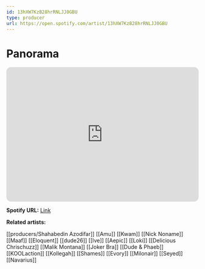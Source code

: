 ```yaml
---
id: 13hXW7KzB28hrRNLJJ0GBU
type: producer
url: https://open.spotify.com/artist/13hXW7KzB28hrRNLJJ0GBU
---
```

# Panorama

<iframe style="border-radius:12px" src="https://open.spotify.com/embed/artist/13hXW7KzB28hrRNLJJ0GBU" width="100%" height="352" frameBorder="0" allowfullscreen="" allow="autoplay; clipboard-write; encrypted-media; fullscreen; picture-in-picture" loading="lazy"></iframe>

**Spotify URL:** [Link](https://open.spotify.com/artist/13hXW7KzB28hrRNLJJ0GBU)

**Related artists:**

[[producers/Shahabedin Azodifar]]
[[Amu]]
[[Kwam]]
[[Nick Noname]]
[[Maaf]]
[[Eloquent]]
[[dude26]]
[[Ive]]
[[Aepic]]
[[Loki]]
[[Delicious Chrischuzz]]
[[Malik Montana]]
[[Joker Bra]]
[[Dude & Phaeb]]
[[KOOLaction]]
[[Kollegah]]
[[Shames]]
[[Evory]]
[[Milonair]]
[[Seyed]]
[[Navarius]]
